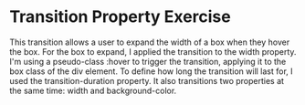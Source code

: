 # Transition Property Exercise

This transition allows a user to expand the width of a box when they hover the box.
For the box to expand, I applied the transition to the width property.
I'm using a pseudo-class :hover to trigger the transition, applying it to the box class of the div element.
To define how long the transition will last for, I used the transition-duration property.
It also transitions two properties at the same time: width and background-color.
